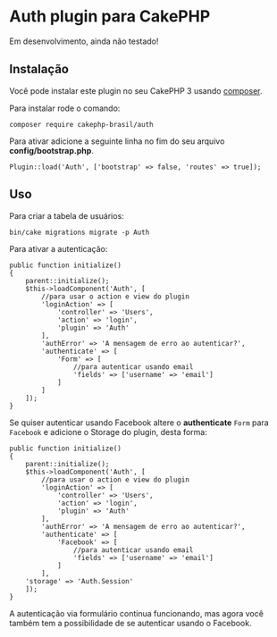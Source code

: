# Auth plugin para CakePHP

Em desenvolvimento, ainda não testado!

## Instalação

Você pode instalar este plugin no seu CakePHP 3 usando [composer](http://getcomposer.org).

Para instalar rode o comando:

```
composer require cakephp-brasil/auth
```

Para ativar adicione a seguinte linha no fim do seu arquivo **config/bootstrap.php**.

```
Plugin::load('Auth', ['bootstrap' => false, 'routes' => true]);
```

## Uso

Para criar a tabela de usuários:

```
bin/cake migrations migrate -p Auth
```

Para ativar a autenticação:

	public function initialize()
	{
	    parent::initialize();
	    $this->loadComponent('Auth', [
	    	//para usar o action e view do plugin
	        'loginAction' => [
	            'controller' => 'Users',
	            'action' => 'login',
	            'plugin' => 'Auth'
	        ],
	        'authError' => 'A mensagem de erro ao autenticar?',
	        'authenticate' => [
	            'Form' => [
	            	//para autenticar usando email
	                'fields' => ['username' => 'email']
	            ]
	        ]
	    ]);
	}

Se quiser autenticar usando Facebook altere o **authenticate** `Form` para `Facebook` e adicione o Storage do plugin, desta forma:

	public function initialize()
	{
	    parent::initialize();
	    $this->loadComponent('Auth', [
	    	//para usar o action e view do plugin
	        'loginAction' => [
	            'controller' => 'Users',
	            'action' => 'login',
	            'plugin' => 'Auth'
	        ],
	        'authError' => 'A mensagem de erro ao autenticar?',
	        'authenticate' => [
	            'Facebook' => [
	            	//para autenticar usando email
	                'fields' => ['username' => 'email']
	            ]
	        ],
        'storage' => 'Auth.Session'
	    ]);
	}

A autenticação via formulário continua funcionando, mas agora você também tem a possibilidade de se autenticar usando o Facebook.